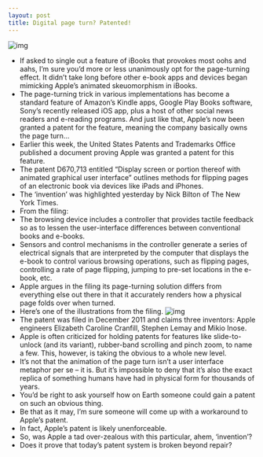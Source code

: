 ```yaml
---
layout: post
title: Digital page turn? Patented!
---
```

![img](http://media.idownloadblog.com/wp-content/uploads/2012/04/iPad-3-advert-flipping-e-book-page.jpg)
* If asked to single out a feature of iBooks that provokes most oohs and aahs, I’m sure you’d more or less unanimously opt for the page-turning effect. It didn’t take long before other e-book apps and devices began mimicking Apple’s animated skeuomorphism in iBooks.
* The page-turning trick in various implementations has become a standard feature of Amazon’s Kindle apps, Google Play Books software, Sony’s recently released iOS app, plus a host of other social news readers and e-reading programs. And just like that, Apple’s now been granted a patent for the feature, meaning the company basically owns the page turn…
* Earlier this week, the United States Patents and Trademarks Office published a document proving Apple was granted a patent for this feature.
* The patent D670,713 entitled “Display screen or portion thereof with animated graphical user interface” outlines methods for flipping pages of an electronic book via devices like iPads and iPhones.
* The ‘invention’ was highlighted yesterday by Nick Bilton of The New York Times.
* From the filing:
* The browsing device includes a controller that provides tactile feedback so as to lessen the user-interface differences between conventional books and e-books.
* Sensors and control mechanisms in the controller generate a series of electrical signals that are interpreted by the computer that displays the e-book to control various browsing operations, such as flipping pages, controlling a rate of page flipping, jumping to pre-set locations in the e-book, etc.
* Apple argues in the filing its page-turning solution differs from everything else out there in that it accurately renders how a physical page folds over when turned.
* Here’s one of the illustrations from the filing.
![img](http://media.idownloadblog.com/wp-content/uploads/2012/11/Apple-patents-page-turn.png)
* The patent was filed in December 2011 and claims three inventors: Apple engineers Elizabeth Caroline Cranfill, Stephen Lemay and Mikio Inose.
* Apple is often criticized for holding patents for features like slide-to-unlock (and its variant), rubber-band scrolling and pinch zoom, to name a few. This, however, is taking the obvious to a whole new level.
* It’s not that the animation of the page turn isn’t a user interface metaphor per se – it is. But it’s impossible to deny that it’s also the exact replica of something humans have had in physical form for thousands of years.
* You’d be right to ask yourself how on Earth someone could gain a patent on such an obvious thing.
* Be that as it may, I’m sure someone will come up with a workaround to Apple’s patent.
* In fact, Apple’s patent is likely unenforceable.
* So, was Apple a tad over-zealous with this particular, ahem, ‘invention’?
* Does it prove that today’s patent system is broken beyond repair?

